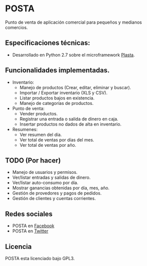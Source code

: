 # POSTA
Punto de venta de aplicación comercial para pequeños y medianos comercios.

## Especificaciones técnicas:
* Desarrollado en Python 2.7 sobre el microframework [Plasta](https://github.com/informaticameg/Plasta).

## Funcionalidades implementadas.
* Inventario:
    * Manejo de productos (Crear, editar, eliminar y buscar).
    * Importar / Exportar inventario (XLS y CSV).
    * Listar productos bajos en existencia.
    * Manejo de categorías de productos.
* Punto de venta:
    * Vender productos.
    * Registrar una entrada o salida de dinero en caja.
    * Insertar productos no dados de alta en inventario.
* Resumenes:
    * Ver resumen del día.
    * Ver total de ventas por días del mes.
    * Ver total de ventas por año.

## TODO (Por hacer)
* Manejo de usuarios y permisos.
* Ver/listar entradas y salidas de dinero.
* Ver/listar auto-consumo por día.
* Mostrar ganancias obtenidas por día, mes, año.
* Gestión de provedores y pagos de pedidos.
* Gestión de clientes y cuentas corrientes.

## Redes sociales
* POSTA en [Facebook](https://www.facebook.com/postaapp)
* POSTA en [Twitter](https://www.twitter.com/postaapp)

## Licencia

POSTA esta licenciado bajo GPL3.

